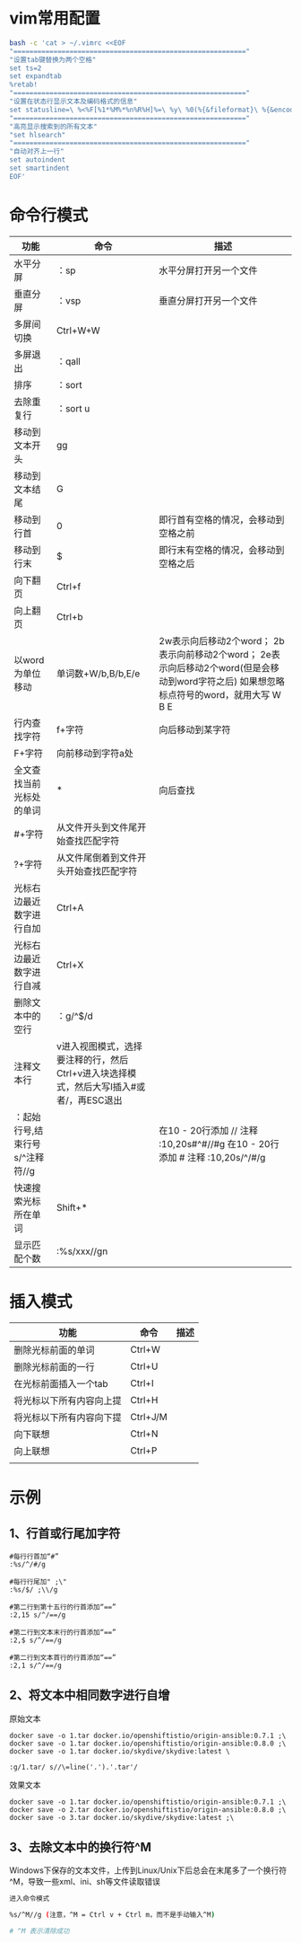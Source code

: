# vim常用配置

```bash
bash -c 'cat > ~/.vimrc <<EOF 
"=========================================================="
"设置tab键替换为两个空格"
set ts=2
set expandtab
%retab!
"=========================================================="
"设置在状态行显示文本及编码格式的信息"
set statusline=\ %<%F[%1*%M%*%n%R%H]%=\ %y\ %0(%{&fileformat}\ %{&encoding}\ %c:%l/%L%)\ 
"=========================================================="
"高亮显示搜索到的所有文本"
"set hlsearch"
"=========================================================="
"自动对齐上一行"
set autoindent
set smartindent
EOF'
```


# 命令行模式

| **功能**                        | **命令**                                                     | **描述**                                                     |
| ------------------------------- | ------------------------------------------------------------ | ------------------------------------------------------------ |
| 水平分屏                        | ：sp                                                         | 水平分屏打开另一个文件                                       |
| 垂直分屏                        | ：vsp                                                        | 垂直分屏打开另一个文件                                       |
| 多屏间切换                      | Ctrl+W+W                                                     |                                                              |
| 多屏退出                        | ：qall                                                       |                                                              |
| 排序                            | ：sort                                                       |                                                              |
| 去除重复行                      | ：sort u                                                     |                                                              |
| 移动到文本开头                  | gg                                                           |                                                              |
| 移动到文本结尾                  | G                                                            |                                                              |
| 移动到行首                      | 0                                                            | 即行首有空格的情况，会移动到空格之前                         |
| 移动到行末                      | $                                                            | 即行末有空格的情况，会移动到空格之后                         |
| 向下翻页                        | Ctrl+f                                                       |                                                              |
| 向上翻页                        | Ctrl+b                                                       |                                                              |
| 以word为单位移动                | 单词数+W/b,B/b,E/e                                           | 2w表示向后移动2个word； 2b表示向前移动2个word；  2e表示向后移动2个word(但是会移动到word字符之后) 如果想忽略标点符号的word，就用大写 W B E |
| 行内查找字符                    | f+字符                                                       | 向后移动到某字符                                             |
| F+字符                          | 向前移动到字符a处                                            |                                                              |
| 全文查找当前光标处的单词        | *                                                            | 向后查找                                                     |
| #+字符                          | 从文件开头到文件尾开始查找匹配字符                           |                                                              |
| ?+字符                          | 从文件尾倒着到文件开头开始查找匹配字符                       |                                                              |
| 光标右边最近数字进行自加        | Ctrl+A                                                       |                                                              |
| 光标右边最近数字进行自减        | Ctrl+X                                                       |                                                              |
| 删除文本中的空行                | ：g/^$/d                                                     |                                                              |
| 注释文本行                      | v进入视图模式，选择要注释的行，然后Ctrl+v进入块选择模式，然后大写I插入#或者/，再ESC退出 |                                                              |
| ：起始行号,结束行号s/^注释符//g |                                                              | 在10 - 20行添加 // 注释  :10,20s#^#//#g 在10 - 20行添加 # 注释  :10,20s/^/#/g |
| 快速搜索光标所在单词            | Shift+*                                                      |                                                              |
| 显示匹配个数                    | :%s/xxx//gn                                                  |                                                              |

# 插入模式

| **功能**                 | **命令** | **描述** |
| ------------------------ | -------- | -------- |
| 删除光标前面的单词       | Ctrl+W   |          |
| 删除光标前面的一行       | Ctrl+U   |          |
| 在光标前面插入一个tab    | Ctrl+I   |          |
| 将光标以下所有内容向上提 | Ctrl+H   |          |
| 将光标以下所有内容向下提 | Ctrl+J/M |          |
| 向下联想                 | Ctrl+N   |          |
| 向上联想                 | Ctrl+P   |          |
|                          |          |          |

# 示例

## 1、行首或行尾加字符

```
#每行行首加“#”
:%s/^/#/g

#每行行尾加" ;\"
:%s/$/ ;\\/g

#第二行到第十五行的行首添加“==”
:2,15 s/^/==/g

#第二行到文本末行的行首添加“==”
:2,$ s/^/==/g

#第二行到文本首行的行首添加“==”
:2,1 s/^/==/g
```

## 2、将文本中相同数字进行自增

原始文本 

```
docker save -o 1.tar docker.io/openshiftistio/origin-ansible:0.7.1 ;\
docker save -o 1.tar docker.io/openshiftistio/origin-ansible:0.8.0 ;\
docker save -o 1.tar docker.io/skydive/skydive:latest \
```

```
:g/1.tar/ s//\=line('.').'.tar'/ 
```

效果文本

```
docker save -o 1.tar docker.io/openshiftistio/origin-ansible:0.7.1 ;\
docker save -o 2.tar docker.io/openshiftistio/origin-ansible:0.8.0 ;\
docker save -o 3.tar docker.io/skydive/skydive:latest ;\
```

## 3、去除文本中的换行符^M

Windows下保存的文本文件，上传到Linux/Unix下后总会在末尾多了一个换行符^M，导致一些xml、ini、sh等文件读取错误

```bash
进入命令模式

%s/^M//g (注意，^M = Ctrl v + Ctrl m，而不是手动输入^M)

# ^M 表示清除成功
```
